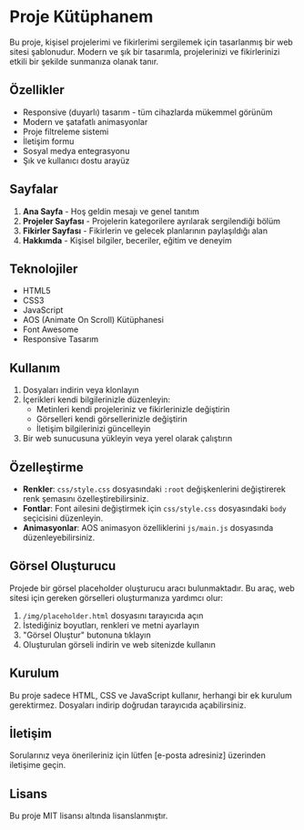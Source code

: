 # Proje Kütüphanem

Bu proje, kişisel projelerimi ve fikirlerimi sergilemek için tasarlanmış bir web sitesi şablonudur. Modern ve şık bir tasarımla, projelerinizi ve fikirlerinizi etkili bir şekilde sunmanıza olanak tanır.

## Özellikler

- Responsive (duyarlı) tasarım - tüm cihazlarda mükemmel görünüm
- Modern ve şatafatlı animasyonlar
- Proje filtreleme sistemi
- İletişim formu
- Sosyal medya entegrasyonu
- Şık ve kullanıcı dostu arayüz

## Sayfalar

1. **Ana Sayfa** - Hoş geldin mesajı ve genel tanıtım
2. **Projeler Sayfası** - Projelerin kategorilere ayrılarak sergilendiği bölüm
3. **Fikirler Sayfası** - Fikirlerin ve gelecek planlarının paylaşıldığı alan
4. **Hakkımda** - Kişisel bilgiler, beceriler, eğitim ve deneyim

## Teknolojiler

- HTML5
- CSS3
- JavaScript
- AOS (Animate On Scroll) Kütüphanesi
- Font Awesome
- Responsive Tasarım

## Kullanım

1. Dosyaları indirin veya klonlayın
2. İçerikleri kendi bilgilerinizle düzenleyin:
   - Metinleri kendi projeleriniz ve fikirlerinizle değiştirin
   - Görselleri kendi görsellerinizle değiştirin
   - İletişim bilgilerinizi güncelleyin
3. Bir web sunucusuna yükleyin veya yerel olarak çalıştırın

## Özelleştirme

- **Renkler**: `css/style.css` dosyasındaki `:root` değişkenlerini değiştirerek renk şemasını özelleştirebilirsiniz.
- **Fontlar**: Font ailesini değiştirmek için `css/style.css` dosyasındaki `body` seçicisini düzenleyin.
- **Animasyonlar**: AOS animasyon özelliklerini `js/main.js` dosyasında düzenleyebilirsiniz.

## Görsel Oluşturucu

Projede bir görsel placeholder oluşturucu aracı bulunmaktadır. Bu araç, web sitesi için gereken görselleri oluşturmanıza yardımcı olur:

1. `/img/placeholder.html` dosyasını tarayıcıda açın
2. İstediğiniz boyutları, renkleri ve metni ayarlayın
3. "Görsel Oluştur" butonuna tıklayın
4. Oluşturulan görseli indirin ve web sitenizde kullanın

## Kurulum

Bu proje sadece HTML, CSS ve JavaScript kullanır, herhangi bir ek kurulum gerektirmez. Dosyaları indirip doğrudan tarayıcıda açabilirsiniz.

## İletişim

Sorularınız veya önerileriniz için lütfen [e-posta adresiniz] üzerinden iletişime geçin.

## Lisans

Bu proje MIT lisansı altında lisanslanmıştır. 
